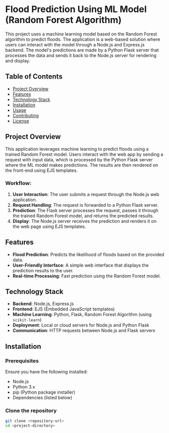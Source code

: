 # Flood Prediction Using ML Model (Random Forest Algorithm)

This project uses a machine learning model based on the Random Forest algorithm to predict floods. The application is a web-based solution where users can interact with the model through a Node.js and Express.js backend. The model's predictions are made by a Python Flask server that processes the data and sends it back to the Node.js server for rendering and display.

## Table of Contents
- [Project Overview](#project-overview)
- [Features](#features)
- [Technology Stack](#technology-stack)
- [Installation](#installation)
- [Usage](#usage)
- [Contributing](#contributing)
- [License](#license)

## Project Overview

This application leverages machine learning to predict floods using a trained Random Forest model. Users interact with the web app by sending a request with input data, which is processed by the Python Flask server where the ML model makes predictions. The results are then rendered on the front-end using EJS templates.

### Workflow:
1. **User Interaction**: The user submits a request through the Node.js web application.
2. **Request Handling**: The request is forwarded to a Python Flask server.
3. **Prediction**: The Flask server processes the request, passes it through the trained Random Forest model, and returns the predicted results.
4. **Display**: The Node.js server receives the prediction and renders it on the web page using EJS templates.

## Features

- **Flood Prediction**: Predicts the likelihood of floods based on the provided data.
- **User-Friendly Interface**: A simple web interface that displays the prediction results to the user.
- **Real-time Processing**: Fast prediction using the Random Forest model.
  
## Technology Stack

- **Backend**: Node.js, Express.js
- **Frontend**: EJS (Embedded JavaScript templates)
- **Machine Learning**: Python, Flask, Random Forest Algorithm (using `scikit-learn`)
- **Deployment**: Local or cloud servers for Node.js and Python Flask
- **Communication**: HTTP requests between Node.js and Flask servers

## Installation

### Prerequisites
Ensure you have the following installed:
- Node.js
- Python 3.x
- pip (Python package installer)
- Dependencies (listed below)

### Clone the repository
```bash
git clone <repository-url>
cd <project-directory>
